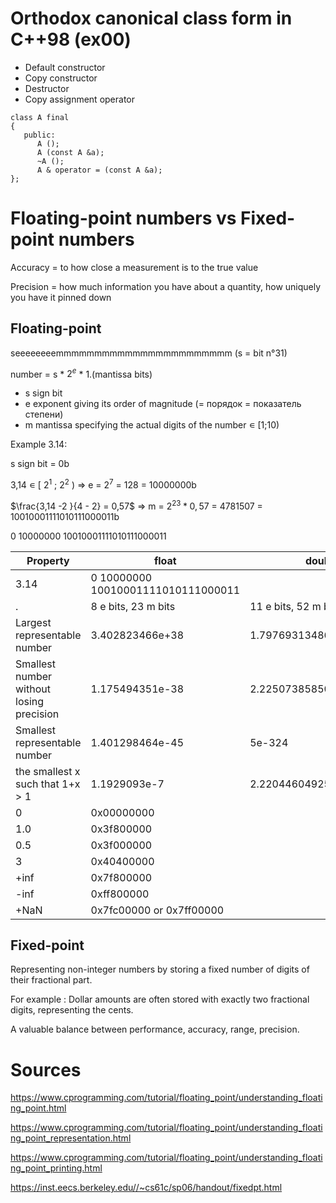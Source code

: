 # Orthodox canonical class form in C++98 (ex00)

- Default constructor
- Copy constructor
- Destructor
- Copy assignment operator

```
class A final
{
   public:
      A ();
      A (const A &a);
      ~A ();
      A & operator = (const A &a);
};
```
# Floating-point numbers vs Fixed-point numbers
Accuracy = to how close a measurement is to the true value

Precision = how much information you have about a quantity, how uniquely you have it pinned down


## Floating-point

seeeeeeeemmmmmmmmmmmmmmmmmmmmmmm (s = bit n°31)

number = s * $2^e$ * 1.(mantissa bits)

- s sign bit
- e exponent giving its order of magnitude (= порядок = показатель степени)
- m mantissa specifying the actual digits of the number ∊ [1;10)

Example 3.14:

s sign bit = 0b

3,14 ∊ [ $2^1$ ; $2^2$ ) => e = $2^7$ = 128 = 10000000b

$\frac{3,14 -2 }{4 - 2} = 0,57$ => m = $2^{23}*0,57$ = 4781507 = 10010001111010111000011b

0 10000000 10010001111010111000011

Property	                                 | float                              | double
------------------------------------------|------------------------------------|----------------------------
3.14                                      | 0 10000000 10010001111010111000011 |
.                                         | 8 e bits, 23 m bits	             | 11 e bits, 52 m bits
Largest representable number	            | 3.402823466e+38	                   | 1.7976931348623157e+308
Smallest number without losing precision	| 1.175494351e-38	                   | 2.2250738585072014e-308
Smallest representable number  	         | 1.401298464e-45	                   | 5e-324
the smallest x such that 1+x > 1          | 1.1929093e-7	                      | 2.220446049250313e-16
0                                         | 0x00000000                         |
1.0                                       | 0x3f800000                         |
0.5                                       | 0x3f000000                         |
3                                         | 0x40400000                         |
+inf                                      | 0x7f800000                         |
-inf                                      | 0xff800000                         |
+NaN                                      | 0x7fc00000 or 0x7ff00000           |


## Fixed-point

Representing non-integer numbers by storing a fixed number of digits of their fractional part. 

For example : Dollar amounts are often stored with exactly two fractional digits, representing the cents.

A valuable balance between performance, accuracy, range, precision.


# Sources
https://www.cprogramming.com/tutorial/floating_point/understanding_floating_point.html

https://www.cprogramming.com/tutorial/floating_point/understanding_floating_point_representation.html

https://www.cprogramming.com/tutorial/floating_point/understanding_floating_point_printing.html

https://inst.eecs.berkeley.edu//~cs61c/sp06/handout/fixedpt.html 
